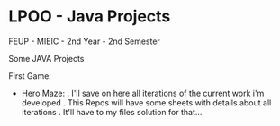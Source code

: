LPOO - Java Projects
====================

FEUP - MIEIC - 2nd Year - 2nd Semester

Some JAVA Projects

First Game:
  - Hero Maze:
      . I'll save on here all iterations of the current work i'm developed
      . This Repos will have some sheets with details about all iterations
      . It'll have to my files solution for that... 
